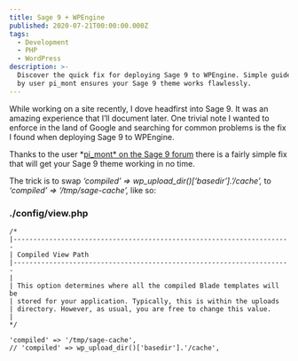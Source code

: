 ```yaml
---
title: Sage 9 + WPEngine
published: 2020-07-21T00:00:00.000Z
tags:
  - Development
  - PHP
  - WordPress
description: >-
  Discover the quick fix for deploying Sage 9 to WPEngine. Simple guide provided
  by user pi_mont ensures your Sage 9 theme works flawlessly.
---
```


While working on a site recently, I dove headfirst into Sage 9. It was an amazing experience that I’ll document later. One trivial note I wanted to enforce in the land of Google and searching for common problems is the fix I found when deploying Sage 9 to WPEngine.

Thanks to the user *[pi_mont* on the Sage 9 forum](https://discourse.roots.io/t/sage-9-on-wpengine/9090/24) there is a fairly simple fix that will get your Sage 9 theme working in no time.

The trick is to swap *‘compiled’ => wp_upload_dir()[‘basedir’].’/cache’,* to *‘compiled’ => ‘/tmp/sage-cache’,* like so:

### ./config/view.php

```
/*
|----------------------------------------------------------------------
| Compiled View Path
|----------------------------------------------------------------------
|
| This option determines where all the compiled Blade templates will be
| stored for your application. Typically, this is within the uploads
| directory. However, as usual, you are free to change this value.
|
*/

'compiled' => '/tmp/sage-cache',
// 'compiled' => wp_upload_dir()['basedir'].'/cache',
```
